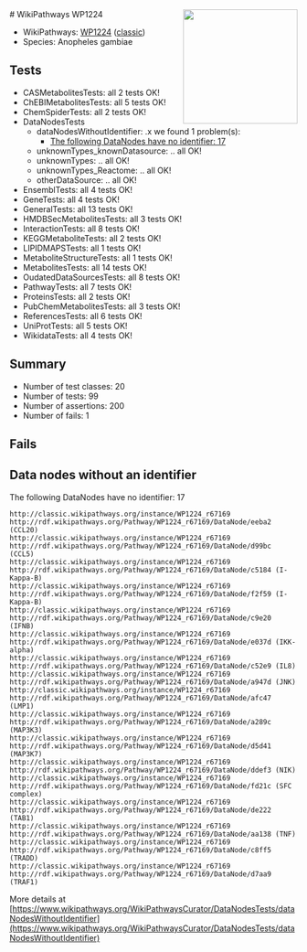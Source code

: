 <img style="float: right; width: 200px" src="https://upload.wikimedia.org/wikipedia/commons/thumb/8/83/Wplogo_with_text_500.png/640px-Wplogo_with_text_500.png" />
# WikiPathways WP1224

* WikiPathways: [WP1224](https://wikipathways.org/pathways/WP1224) ([classic](https://classic.wikipathways.org/instance/WP1224))
* Species: Anopheles gambiae
## Tests
* CASMetabolitesTests: all 2 tests OK!
* ChEBIMetabolitesTests: all 5 tests OK!
* ChemSpiderTests: all 2 tests OK!
* DataNodesTests
    * dataNodesWithoutIdentifier: .x we found 1 problem(s):
        * [The following DataNodes have no identifier: 17](#8792c497)
    * unknownTypes_knownDatasource: .. all OK!
    * unknownTypes: .. all OK!
    * unknownTypes_Reactome: .. all OK!
    * otherDataSource: .. all OK!
* EnsemblTests: all 4 tests OK!
* GeneTests: all 4 tests OK!
* GeneralTests: all 13 tests OK!
* HMDBSecMetabolitesTests: all 3 tests OK!
* InteractionTests: all 8 tests OK!
* KEGGMetaboliteTests: all 2 tests OK!
* LIPIDMAPSTests: all 1 tests OK!
* MetaboliteStructureTests: all 1 tests OK!
* MetabolitesTests: all 14 tests OK!
* OudatedDataSourcesTests: all 8 tests OK!
* PathwayTests: all 7 tests OK!
* ProteinsTests: all 2 tests OK!
* PubChemMetabolitesTests: all 3 tests OK!
* ReferencesTests: all 6 tests OK!
* UniProtTests: all 5 tests OK!
* WikidataTests: all 4 tests OK!


## Summary

* Number of test classes: 20
* Number of tests: 99
* Number of assertions: 200
* Number of fails: 1

## Fails

<a name="8792c497" />

## Data nodes without an identifier

The following DataNodes have no identifier: 17
```
http://classic.wikipathways.org/instance/WP1224_r67169 http://rdf.wikipathways.org/Pathway/WP1224_r67169/DataNode/eeba2 (CCL20)
http://classic.wikipathways.org/instance/WP1224_r67169 http://rdf.wikipathways.org/Pathway/WP1224_r67169/DataNode/d99bc (CCL5)
http://classic.wikipathways.org/instance/WP1224_r67169 http://rdf.wikipathways.org/Pathway/WP1224_r67169/DataNode/c5184 (I-Kappa-B)
http://classic.wikipathways.org/instance/WP1224_r67169 http://rdf.wikipathways.org/Pathway/WP1224_r67169/DataNode/f2f59 (I-Kappa-B)
http://classic.wikipathways.org/instance/WP1224_r67169 http://rdf.wikipathways.org/Pathway/WP1224_r67169/DataNode/c9e20 (IFNB)
http://classic.wikipathways.org/instance/WP1224_r67169 http://rdf.wikipathways.org/Pathway/WP1224_r67169/DataNode/e037d (IKK-alpha)
http://classic.wikipathways.org/instance/WP1224_r67169 http://rdf.wikipathways.org/Pathway/WP1224_r67169/DataNode/c52e9 (IL8)
http://classic.wikipathways.org/instance/WP1224_r67169 http://rdf.wikipathways.org/Pathway/WP1224_r67169/DataNode/a947d (JNK)
http://classic.wikipathways.org/instance/WP1224_r67169 http://rdf.wikipathways.org/Pathway/WP1224_r67169/DataNode/afc47 (LMP1)
http://classic.wikipathways.org/instance/WP1224_r67169 http://rdf.wikipathways.org/Pathway/WP1224_r67169/DataNode/a289c (MAP3K3)
http://classic.wikipathways.org/instance/WP1224_r67169 http://rdf.wikipathways.org/Pathway/WP1224_r67169/DataNode/d5d41 (MAP3K7)
http://classic.wikipathways.org/instance/WP1224_r67169 http://rdf.wikipathways.org/Pathway/WP1224_r67169/DataNode/ddef3 (NIK)
http://classic.wikipathways.org/instance/WP1224_r67169 http://rdf.wikipathways.org/Pathway/WP1224_r67169/DataNode/fd21c (SFC complex)
http://classic.wikipathways.org/instance/WP1224_r67169 http://rdf.wikipathways.org/Pathway/WP1224_r67169/DataNode/de222 (TAB1)
http://classic.wikipathways.org/instance/WP1224_r67169 http://rdf.wikipathways.org/Pathway/WP1224_r67169/DataNode/aa138 (TNF)
http://classic.wikipathways.org/instance/WP1224_r67169 http://rdf.wikipathways.org/Pathway/WP1224_r67169/DataNode/c8ff5 (TRADD)
http://classic.wikipathways.org/instance/WP1224_r67169 http://rdf.wikipathways.org/Pathway/WP1224_r67169/DataNode/d7aa9 (TRAF1)
```

More details at [https://www.wikipathways.org/WikiPathwaysCurator/DataNodesTests/dataNodesWithoutIdentifier](https://www.wikipathways.org/WikiPathwaysCurator/DataNodesTests/dataNodesWithoutIdentifier)

